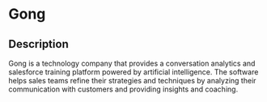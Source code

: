 # Gong

## Description

Gong is a technology company that provides a conversation analytics and salesforce training platform powered by artificial intelligence. The software helps sales teams refine their strategies and techniques by analyzing their communication with customers and providing insights and coaching.
